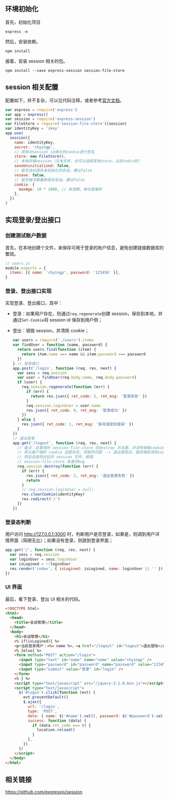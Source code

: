 ## 环境初始化

首先，初始化项目

    express -e

然后，安装依赖。

    npm install

接着，安装 session 相关的包。

    npm install --save express-session session-file-store

## session 相关配置

配置如下，并不复杂，可以见代码注释，或者参考[官方文档][link 1]。

```js
var express = require('express')
var app = express()
var session = require('express-session')
var FileStore = require('session-file-store')(session)
var identityKey = 'skey'
app.use(
  session({
    name: identityKey,
    secret: 'chyingp',
    // 用来对session id相关的cookie进行签名
    store: new FileStore(),
    // 本地存储session（文本文件，也可以选择其他store，比如redis的）
    saveUninitialized: false,
    // 是否自动保存未初始化的会话，建议false
    resave: false,
    // 是否每次都重新保存会话，建议false
    cookie: {
      maxAge: 10 * 1000, // 有效期，单位是毫秒
    },
  })
)
```

## 实现登录/登出接口

### 创建测试账户数据

首先，在本地创建个文件，来保存可用于登录的账户信息，避免创建链接数据库的繁琐。

```js
// users.js
module.exports = {
  items: [{ name: 'chyingp', password: '123456' }],
}
```

### 登录、登出接口实现

实现登录、登出接口，其中：

- 登录：如果用户存在，则通过`req.regenerate`创建 session，保存到本地，并通过`Set-Cookie`将 session id 保存到用户侧；

- 登出：销毁 session，并清除 cookie；

  ```js
  var users = require('./users').items
  var findUser = function (name, password) {
    return users.find(function (item) {
      return item.name === name && item.password === password
    })
  } // 登录接口
  app.post('/login', function (req, res, next) {
    var sess = req.session
    var user = findUser(req.body.name, req.body.password)
    if (user) {
      req.session.regenerate(function (err) {
        if (err) {
          return res.json({ ret_code: 2, ret_msg: '登录失败' })
        }
        req.session.loginUser = user.name
        res.json({ ret_code: 0, ret_msg: '登录成功' })
      })
    } else {
      res.json({ ret_code: 1, ret_msg: '账号或密码错误' })
    }
  })
  // 退出登录
  app.get('/logout', function (req, res, next) {
    // 备注：这里用的 session-file-store 在destroy 方法里，并没有销毁cookie
    // 所以客户端的 cookie 还是存在，导致的问题 --> 退出登陆后，服务端检测到cookie
    // 然后去查找对应的 session 文件，报错
    // session-file-store 本身的bug
    req.session.destroy(function (err) {
      if (err) {
        res.json({ ret_code: 2, ret_msg: '退出登录失败' })
        return
      }
      // req.session.loginUser = null;
      res.clearCookie(identityKey)
      res.redirect('/')
    })
  })
  ```

### 登录态判断

用户访问 http://127.0.0.1:3000 时，判断用户是否登录，如果是，则调到用户详情界面（简陋无比）；如果没有登录，则跳到登录界面；

```js
app.get('/', function (req, res, next) {
  var sess = req.session
  var loginUser = sess.loginUser
  var isLogined = !!loginUser
  res.render('index', { isLogined: isLogined, name: loginUser || '' })
})
```

### UI 界面

最后，看下登录、登出 UI 相关的代码。

```html
<!DOCTYPE html>
<html>
  <head>
    <title>会话管理</title>
  </head>
  <body>
    <h1>会话管理</h1>
    <% if(isLogined){ %>
    <p>当前登录用户：<%= name %>，<a href="/logout" id="logout">退出登陆</a></p>
    <% }else{ %>
    <form method="POST" action="/login">
      <input type="text" id="name" name="name" value="chyingp" />
      <input type="password" id="password" name="password" value="123456" />
      <input type="submit" value="登录" id="login" />
    </form>
    <% } %>
    <script type="text/javascript" src="/jquery-3.1.0.min.js"></script>
    <script type="text/javascript">
      $('#login').click(function (evt) {
        evt.preventDefault()
        $.ajax({
          url: '/login',
          type: 'POST',
          data: { name: $('#name').val(), password: $('#password').val() },
          success: function (data) {
            if (data.ret_code === 0) {
              location.reload()
            }
          },
        })
      })
    </script>
  </body>
</html>
```

## 相关链接

https://github.com/expressjs/session

[link 1]: https://github.com/expressjs/session#options
